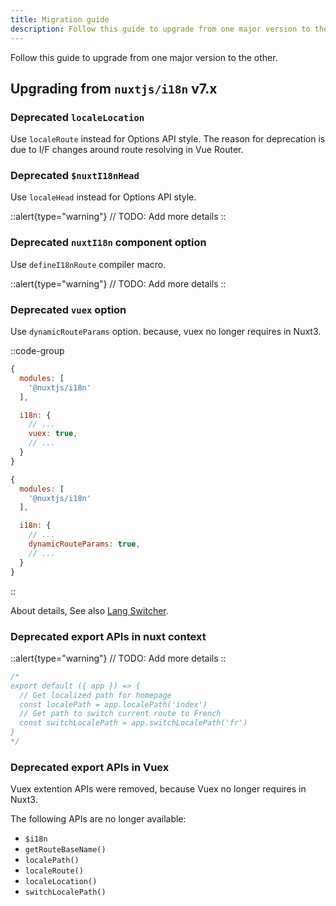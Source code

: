```yaml
---
title: Migration guide
description: Follow this guide to upgrade from one major version to the other.
---
```


Follow this guide to upgrade from one major version to the other.

## Upgrading from `nuxtjs/i18n` v7.x


### Deprecated `localeLocation`

Use `localeRoute` instead for Options API style. The reason for deprecation is due to I/F changes around route resolving in Vue Router.

### Deprecated `$nuxtI18nHead`

Use `localeHead` instead for Options API style.

::alert{type="warning"}
// TODO: Add more details
::

### Deprecated `nuxtI18n` component option

Use `defineI18nRoute` compiler macro.

::alert{type="warning"}
// TODO: Add more details
::

### Deprecated `vuex` option

Use `dynamicRouteParams` option. because, vuex no longer requires in Nuxt3.

::code-group

```js [Nuxt 2]
{
  modules: [
    '@nuxtjs/i18n'
  ],

  i18n: {
    // ...
    vuex: true,
    // ...
  }
}
```

```js [Nuxt 3]
{
  modules: [
    '@nuxtjs/i18n'
  ],

  i18n: {
    // ...
    dynamicRouteParams: true,
    // ...
  }
}
```

::

About details, See also [Lang Switcher](../lang-switcher#dynamic-route-parameters).

### Deprecated export APIs in nuxt context

::alert{type="warning"}
// TODO: Add more details
::

```js {}[/plugins/myplugin.mjs]
/*
export default ({ app }) => {
  // Get localized path for homepage
  const localePath = app.localePath('index')
  // Get path to switch current route to French
  const switchLocalePath = app.switchLocalePath('fr')
}
*/
```

### Deprecated export APIs in Vuex

Vuex extention APIs were removed, because Vuex no longer requires in Nuxt3.

The following APIs are no longer available:

- `$i18n`
- `getRouteBaseName()`
- `localePath()`
- `localeRoute()`
- `localeLocation()`
- `switchLocalePath()`
